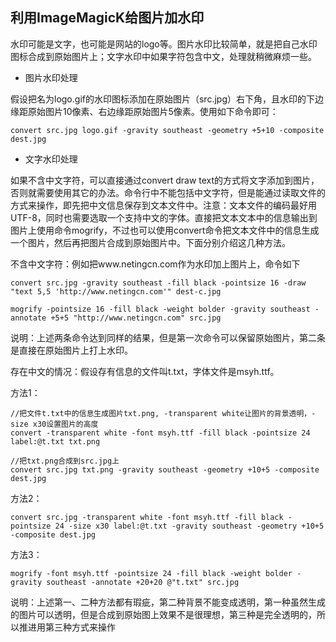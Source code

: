 ## 利用ImageMagicK给图片加水印

水印可能是文字，也可能是网站的logo等。图片水印比较简单，就是把自己水印图标合成到原始图片上；文字水印中如果字符包含中文，处理就稍微麻烦一些。

 

- 图片水印处理
 

假设把名为logo.gif的水印图标添加在原始图片（src.jpg）右下角，且水印的下边缘距原始图片10像素、右边缘距原始图片5像素。使用如下命令即可：

```
convert src.jpg logo.gif -gravity southeast -geometry +5+10 -composite dest.jpg
```

- 文字水印处理
 
如果不含中文字符，可以直接通过convert draw text的方式将文字添加到图片，否则就需要使用其它的办法。命令行中不能包括中文字符，但是能通过读取文件的方式来操作，即先把中文信息保存到文本文件中。注意：文本文件的编码最好用UTF-8，同时也需要选取一个支持中文的字体。直接把文本文本中的信息输出到图片上使用命令mogrify，不过也可以使用convert命令把文本文件中的信息生成一个图片，然后再把图片合成到原始图片中。下面分别介绍这几种方法。

不含中文字符：例如把www.netingcn.com作为水印加上图片上，命令如下 
 
```
convert src.jpg -gravity southeast -fill black -pointsize 16 -draw "text 5,5 'http://www.netingcn.com'" dest-c.jpg

mogrify -pointsize 16 -fill black -weight bolder -gravity southeast -annotate +5+5 "http://www.netingcn.com" src.jpg
```
 

说明：上述两条命令达到同样的结果，但是第一次命令可以保留原始图片，第二条是直接在原始图片上打上水印。

存在中文的情况：假设存有信息的文件叫t.txt，字体文件是msyh.ttf。 
 
方法1：
```
//把文件t.txt中的信息生成图片txt.png, -transparent white让图片的背景透明，-size x30设置图片的高度
convert -transparent white -font msyh.ttf -fill black -pointsize 24 label:@t.txt txt.png

//把txt.png合成到src.jpg上
convert src.jpg txt.png -gravity southeast -geometry +10+5 -composite dest.jpg
```
 

方法2：

```
convert src.jpg -transparent white -font msyh.ttf -fill black -pointsize 24 -size x30 label:@t.txt -gravity southeast -geometry +10+5 -composite dest.jpg
```
 

方法3：

```
mogrify -font msyh.ttf -pointsize 24 -fill black -weight bolder -gravity southeast -annotate +20+20 @"t.txt" src.jpg
```
 
说明：上述第一、二种方法都有瑕疵，第二种背景不能变成透明，第一种虽然生成的图片可以透明，但是合成到原始图上效果不是很理想，第三种是完全透明的，所以推进用第三种方式来操作
